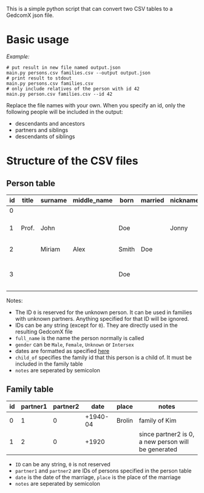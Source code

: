 This is a simple python script that can convert two CSV tables to a GedcomX json file.

# Basic usage

_Example:_
```shell
# put result in new file named output.json
main.py persons.csv families.csv --output output.json
# print result to stdout
main.py persons.csv families.csv
# only include relatives of the person with id 42
main.py person.csv families.csv --id 42
```

Replace the file names with your own.
When you specify an id, only the following people will be included in the output:
- descendants and ancestors
- partners and siblings
- descendants of siblings

# Structure of the CSV files

## Person table

| id  | title | surname | middle_name | born  | married | nickname | aka | full_name  | gender   | child_of | birth_date           | birth_place | death_date  | death_place | death_cause  | occupation             | religion                 | notes                    |
|-----|-------|---------|-------------|-------|---------|----------|-----|------------|----------|----------|----------------------|-------------|-------------|-------------|--------------|------------------------|--------------------------|--------------------------|
| 0   |       |         |             |       |         |          |     | unknown    | Unknown  |          |                      |             |             |             |              |                        |                          | _reserved_               |
| 1   | Prof. | John    |             | Doe   |         | Jonny    |     | John Doe   | Male     |          | +1919-01-09          | Dirmingcan  | +2010-10-10 | Brolin      |              | professional describer | flying spaghetti monster | _cause of death missing_ |
| 2   |       | Miriam  | Alex        | Smith | Doe     |          |     | Miriam Doe | Female   |          | +1902-02-02          | Ohoho       | +2003-03-03 | Brolin      | heart attack | example giver          |
| 3   |       |         |             | Doe   |         |          |     | Kim Doe    | Intersex | 0        | +2001-02-01T06-08-02 | Brolin      |

Notes:
- The ID `0` is reserved️ for the unknown person. It can be used in families with unknown partners. Anything specified for that ID will be ignored.
- IDs can be any string (except for `0`). They are directly used in the resulting GedcomX file
- `full_name` is the name the person normally is called
- `gender` can be `Male`, `Female`, `Unknown` or `Intersex`
- dates are formatted as specified [here](https://github.com/FamilySearch/gedcomx/blob/master/specifications/date-format-specification.md)
- `child_of` specifies the family id that this person is a child of. It must be included in the family table
- `notes` are seperated by semicolon

## Family table

| id  | partner1 | partner2 | date     | place  | notes                                               |
|-----|----------|----------|----------|--------|-----------------------------------------------------|
| 0   | 1        | 0        | +1940-04 | Brolin | family of Kim                                       |
| 1   | 2        | 0        | +1920    |        | since partner2 is 0, a new person will be generated |

- `ID` can be any string, `0` is not reserved
- `partner1` and `partner2` are IDs of persons specified in the person table
- `date` is the date of the marriage, `place` is the place of the marriage
- `notes` are seperated by semicolon
